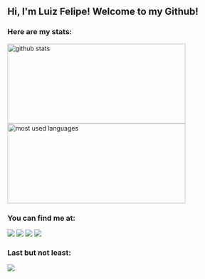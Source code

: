 ## Hi, I'm Luiz Felipe! Welcome to my Github!
### Here are my stats:
<div>
    <a href="https://github.com/lfvalerio">
    <img height="180px" width="400px" alt="github stats" src="https://github-readme-stats.vercel.app/api?username=lfvalerio&show_icons=true&theme=github_dark&include_all_commits=true&count_private=true"/></a>
    <a href="https://github.com/lfvalerio">
    <img height="180px" width="400px" alt="most used languages" src="https://github-readme-stats.vercel.app/api/top-langs/?username=lfvalerio&layout=compact&theme=github_dark&langs_count=16&themes=dracula"/></a>
</div>

### You can find me at:
<div> 
  <a href="https://www.threads.net/@_felipevalerio_" target="_blank"><img src="https://img.shields.io/badge/Threads-blue?style=for-the-badge&logo=threads&logoColor=white" target="_blank"></a>
  <a href="https://instagram.com/_felipevalerio_" target="_blank"><img src="https://img.shields.io/badge/-Instagram-red?style=for-the-badge&logo=instagram&logoColor=white" target="_blank"></a>
  <a href="https://wa.me/5514997364692?lang=en" target="_blank"><img src="https://img.shields.io/badge/Whatsapp-green?style=for-the-badge&logo=whatsapp&logoColor=white" target="_blank"></a>
  <a href = "mailto:luiz.valerio@fatec.sp.gov.br"><img src="https://img.shields.io/badge/-Mail-gray?style=for-the-badge&logo=gmail&logoColor=white" target="_blank"></a>
</div>

### Last but not least:
<div>    
  <a href="https://en.m.wikipedia.org/wiki/Autistic_Pride_Day" target="_blank"><img src="https://img.shields.io/badge/-I'm_Autistic_and_Proud-white?style=for-the-badge&logo=persistent&logoColor=grey" target="_blank"></a>
</div>
